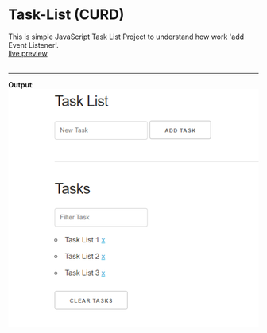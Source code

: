 # Task-List (CURD)
This is simple JavaScript Task List Project to understand how work 'add Event Listener'.<br>
[live preview](https://asadujjaman47.github.io/Task-List/)
<br><br>
<hr>
<b>Output</b>:
<br>
<img src="/img/Screenshots.PNG">
